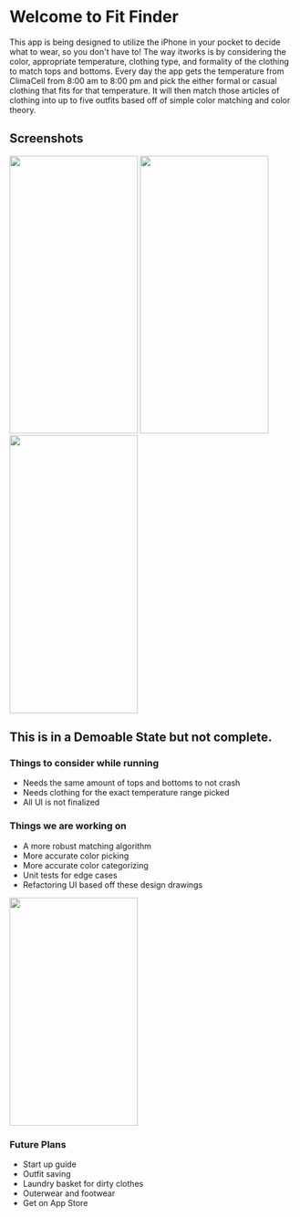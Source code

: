# Welcome to Fit Finder

This app is being designed to utilize the iPhone in your pocket to decide what to wear, so you don't have to! The way itworks is by considering the color, appropriate temperature, clothing type, and formality of the clothing to match tops and bottoms. Every day the app gets the temperature from ClimaCell from 8:00 am to 8:00 pm and pick the either formal or casual clothing that fits for that temperature. It will then match those articles of clothing into up to five outfits based off of simple color matching and color theory.

## Screenshots
<img src="https://user-images.githubusercontent.com/60236257/115128819-30f9d900-9fa6-11eb-8c92-2676b5bb58d8.PNG" alt=" " width="225" height="487.5" />    <img src="https://user-images.githubusercontent.com/60236257/115128862-71595700-9fa6-11eb-921e-0a459668f955.PNG" alt=" " width="225" height="487.5" />    <img src="https://user-images.githubusercontent.com/60236257/115128762-c0eb5300-9fa5-11eb-8729-81ab75fc5ef1.PNG" alt=" " width="225" height="487.5" />

## This is in a Demoable State but not complete.
### Things to consider while running
- Needs the same amount of tops and bottoms to not crash
- Needs clothing for the exact temperature range picked
- All UI is not finalized
### Things we are working on
- A more robust matching algorithm
- More accurate color picking
- More accurate color categorizing
- Unit tests for edge cases
- Refactoring UI based off these design drawings

<img src="https://user-images.githubusercontent.com/60236257/115128141-4a4c5680-9fa1-11eb-8709-7b6c135079a2.png" alt=" " width="225" height="400" />

### Future Plans
- Start up guide
- Outfit saving
- Laundry basket for dirty clothes
- Outerwear and footwear
- Get on App Store
